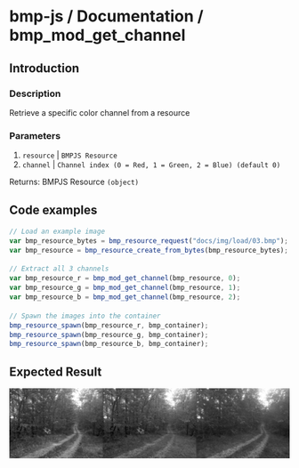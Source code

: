 # bmp-js / Documentation / bmp_mod_get_channel
## Introduction

### Description

Retrieve a specific color channel from a resource

### Parameters

1. `resource` | `BMPJS Resource`
2. `channel` | `Channel index (0 = Red, 1 = Green, 2 = Blue) (default 0)`

Returns: BMPJS Resource `(object)`

## Code examples

```js
// Load an example image
var bmp_resource_bytes = bmp_resource_request("docs/img/load/03.bmp");
var bmp_resource = bmp_resource_create_from_bytes(bmp_resource_bytes);

// Extract all 3 channels
var bmp_resource_r = bmp_mod_get_channel(bmp_resource, 0);
var bmp_resource_g = bmp_mod_get_channel(bmp_resource, 1);
var bmp_resource_b = bmp_mod_get_channel(bmp_resource, 2);

// Spawn the images into the container
bmp_resource_spawn(bmp_resource_r, bmp_container);
bmp_resource_spawn(bmp_resource_g, bmp_container);
bmp_resource_spawn(bmp_resource_b, bmp_container);
```

## Expected Result

![expected-result](./img/016.png)
